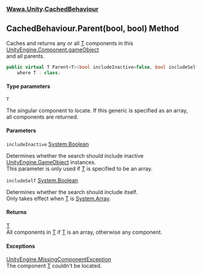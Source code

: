 ### [Wawa.Unity](Wawa.Unity.md 'Wawa.Unity').[CachedBehaviour](CachedBehaviour.md 'Wawa.Unity.CachedBehaviour')

## CachedBehaviour.Parent<T>(bool, bool) Method

Caches and returns any or all [T](CachedBehaviour.Parent{T}(Boolean,Boolean).md#Wawa.Unity.CachedBehaviour.Parent_T_(bool,bool).T 'Wawa.Unity.CachedBehaviour.Parent<T>(bool, bool).T') components in this [UnityEngine.Component.gameObject](https://docs.microsoft.com/en-us/dotnet/api/UnityEngine.Component.gameObject 'UnityEngine.Component.gameObject')  
and all parents.

```csharp
public virtual T Parent<T>(bool includeInactive=false, bool includeSelf=false)
    where T : class;
```
#### Type parameters

<a name='Wawa.Unity.CachedBehaviour.Parent_T_(bool,bool).T'></a>

`T`

The singular component to locate. If this generic is specified as an array,  
all components are returned.
#### Parameters

<a name='Wawa.Unity.CachedBehaviour.Parent_T_(bool,bool).includeInactive'></a>

`includeInactive` [System.Boolean](https://docs.microsoft.com/en-us/dotnet/api/System.Boolean 'System.Boolean')

Determines whether the search should include inactive [UnityEngine.GameObject](https://docs.microsoft.com/en-us/dotnet/api/UnityEngine.GameObject 'UnityEngine.GameObject') instances.  
This parameter is only used if [T](CachedBehaviour.Parent{T}(Boolean,Boolean).md#Wawa.Unity.CachedBehaviour.Parent_T_(bool,bool).T 'Wawa.Unity.CachedBehaviour.Parent<T>(bool, bool).T') is specified to be an array.

<a name='Wawa.Unity.CachedBehaviour.Parent_T_(bool,bool).includeSelf'></a>

`includeSelf` [System.Boolean](https://docs.microsoft.com/en-us/dotnet/api/System.Boolean 'System.Boolean')

Determines whether the search should include itself.  
Only takes effect when [T](CachedBehaviour.Parent{T}(Boolean,Boolean).md#Wawa.Unity.CachedBehaviour.Parent_T_(bool,bool).T 'Wawa.Unity.CachedBehaviour.Parent<T>(bool, bool).T') is [System.Array](https://docs.microsoft.com/en-us/dotnet/api/System.Array 'System.Array').

#### Returns
[T](CachedBehaviour.Parent{T}(Boolean,Boolean).md#Wawa.Unity.CachedBehaviour.Parent_T_(bool,bool).T 'Wawa.Unity.CachedBehaviour.Parent<T>(bool, bool).T')  
All components in [T](CachedBehaviour.Parent{T}(Boolean,Boolean).md#Wawa.Unity.CachedBehaviour.Parent_T_(bool,bool).T 'Wawa.Unity.CachedBehaviour.Parent<T>(bool, bool).T') if [T](CachedBehaviour.Parent{T}(Boolean,Boolean).md#Wawa.Unity.CachedBehaviour.Parent_T_(bool,bool).T 'Wawa.Unity.CachedBehaviour.Parent<T>(bool, bool).T') is an array, otherwise any component.

#### Exceptions

[UnityEngine.MissingComponentException](https://docs.microsoft.com/en-us/dotnet/api/UnityEngine.MissingComponentException 'UnityEngine.MissingComponentException')  
The component [T](CachedBehaviour.Parent{T}(Boolean,Boolean).md#Wawa.Unity.CachedBehaviour.Parent_T_(bool,bool).T 'Wawa.Unity.CachedBehaviour.Parent<T>(bool, bool).T') couldn't be located.
